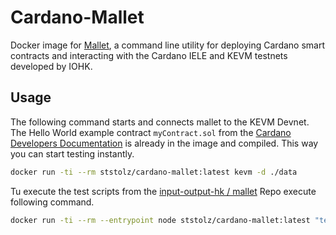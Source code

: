 # Cardano-Mallet

Docker image for [Mallet](https://github.com/input-output-hk/mallet), a command line utility for deploying Cardano smart contracts and interacting with the Cardano IELE and KEVM testnets developed by IOHK.

## Usage

The following command starts and connects mallet to the KEVM Devnet. The Hello World example contract `myContract.sol` from the [Cardano Developers Documentation](https://developers.cardano.org/en/virtual-machines/kevm/getting-started/mallet-end-to-end/) is already in the image and compiled. This way you can start testing instantly.

```bash
docker run -ti --rm ststolz/cardano-mallet:latest kevm -d ./data
```

Tu execute the test scripts from the [input-output-hk
/
mallet](https://github.com/input-output-hk/mallet) Repo execute following command.

```bash
docker run -ti --rm --entrypoint node ststolz/cardano-mallet:latest "test/basic-kevm.js"
```



